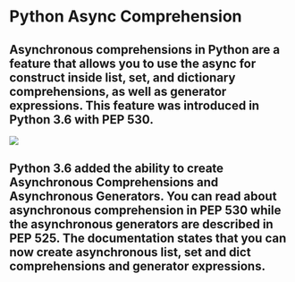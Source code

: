 # Python Async Comprehension

## Asynchronous comprehensions in Python are a feature that allows you to use the async for construct inside list, set, and dictionary comprehensions, as well as generator expressions. This feature was introduced in Python 3.6 with PEP 530. 

![](https://i.pinimg.com/474x/67/c9/ba/67c9bad0b02b4531ee00a44b1e1f6754.jpg)

## Python 3.6 added the ability to create Asynchronous Comprehensions and Asynchronous Generators. You can read about asynchronous comprehension in PEP 530 while the asynchronous generators are described in PEP 525. The documentation states that you can now create asynchronous list, set and dict comprehensions and generator expressions.
